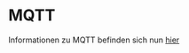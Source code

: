 # MQTT

Informationen zu MQTT befinden sich nun 
[hier](https://nbviewer.jupyter.org/github/tbs1-bo/software-101/blob/main/mqtt/mqtt.ipynb)

